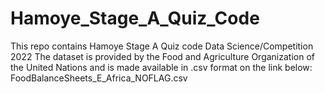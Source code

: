 # Hamoye_Stage_A_Quiz_Code
This repo contains Hamoye Stage A Quiz code Data Science/Competition 2022 
The dataset is provided by the Food and Agriculture Organization of the United Nations and is made available in .csv format on the link below:
FoodBalanceSheets_E_Africa_NOFLAG.csv
